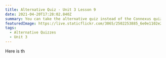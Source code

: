 ```yaml
---
title: Alternative Quiz - Unit 3 Lesson 9
date: 2021-04-20T17:28:02.840Z
summary: You can take the alternative quiz instead of the Connexus quiz if you want!
featuredImage: https://live.staticflickr.com/3065/2502253885_6e0e1102e2.jpg
tags:
  - Alternative Quizzes
  - Unit 3
---
```

Here is th